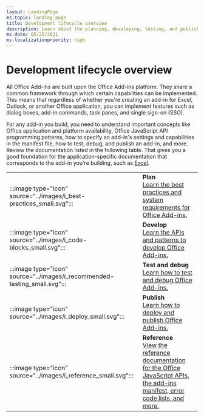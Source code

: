 ```yaml
---
layout: LandingPage
ms.topic: landing-page
title: Development lifecycle overview
description: Learn about the planning, developing, testing, and publishing lifecycle events.
ms.date: 05/25/2021
ms.localizationpriority: high
---
```


# Development lifecycle overview

All Office Add-ins are built upon the Office Add-ins platform. They share a common framework through which certain capabilities can be implemented. This means that regardless of whether you're creating an add-in for Excel, Outlook, or another Office application, you can implement features such as dialog boxes, add-in commands, task panes, and single sign-on (SSO).

For any add-in you build, you need to understand important concepts like Office application and platform availability, Office JavaScript API programming patterns, how to specify an add-in's settings and capabilities in the manifest file, how to test, debug, and publish an add-in, and more. Review the documentation listed in the following table. That gives you a good foundation for the application-specific documentation that corresponds to the add-in you're building, such as [Excel](../excel/index.yml).

|               |               |
| ------------- | ------------- |
| :::image type="icon" source="../images/i_best-practices_small.svg"::: | **Plan**<br>[Learn the best practices and system requirements for Office Add-ins.](../concepts/add-in-development-best-practices.md) |
| :::image type="icon" source="../images/i_code-blocks_small.svg"::: | **Develop**<br>[Learn the APIs and patterns to develop Office Add-ins.](../develop/develop-overview.md) |
| :::image type="icon" source="../images/i_recommended-testing_small.svg"::: | **Test and debug**<br>[Learn how to test and debug Office Add-ins.](../testing/test-debug-office-add-ins.md) |
| :::image type="icon" source="../images/i_deploy_small.svg"::: | **Publish**<br>[Learn how to deploy and publish Office Add-ins.](../publish/publish.md) |
| :::image type="icon" source="../images/i_reference_small.svg"::: | **Reference**<br>[View the reference documentation for the Office JavaScript APIs, the add-ins manifest, error code lists, and more.](../reference/javascript-api-for-office.md) |

